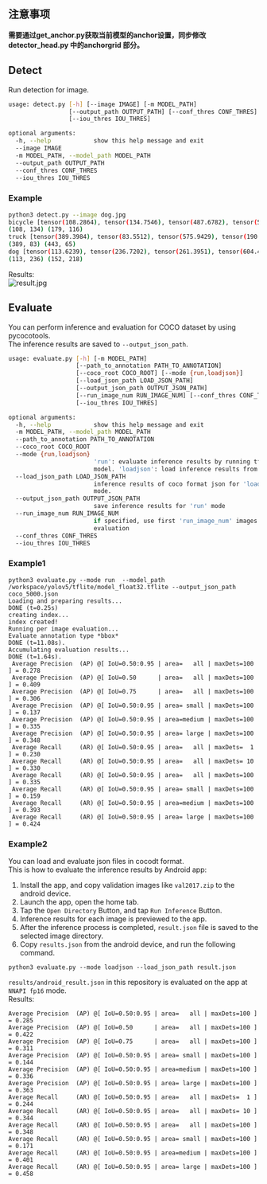 ## 注意事项

**需要通过get_anchor.py获取当前模型的anchor设置，同步修改  detector_head.py 中的anchorgrid 部分。**



## Detect

Run detection for image.  
```sh
usage: detect.py [-h] [--image IMAGE] [-m MODEL_PATH]
                 [--output_path OUTPUT_PATH] [--conf_thres CONF_THRES]
                 [--iou_thres IOU_THRES]

optional arguments:
  -h, --help            show this help message and exit
  --image IMAGE
  -m MODEL_PATH, --model_path MODEL_PATH
  --output_path OUTPUT_PATH
  --conf_thres CONF_THRES
  --iou_thres IOU_THRES
```
### Example
```sh
python3 detect.py --image dog.jpg
bicycle [tensor(108.2864), tensor(134.7546), tensor(487.6782), tensor(595.6481)]
(108, 134) (179, 116)
truck [tensor(389.3984), tensor(83.5512), tensor(575.9429), tensor(190.0590)]
(389, 83) (443, 65)
dog [tensor(113.6239), tensor(236.7202), tensor(261.3951), tensor(604.4341)]
(113, 236) (152, 218)
```
Results:  
![result.jpg](https://github.com/lp6m/yolov5s_android/raw/media/host/result.jpg)

## Evaluate
You can perform inference and evaluation for COCO dataset by using pycocotools.  
The inference results are saved to `--output_json_path`.
```sh
usage: evaluate.py [-h] [-m MODEL_PATH]
                   [--path_to_annotation PATH_TO_ANNOTATION]
                   [--coco_root COCO_ROOT] [--mode {run,loadjson}]
                   [--load_json_path LOAD_JSON_PATH]
                   [--output_json_path OUTPUT_JSON_PATH]
                   [--run_image_num RUN_IMAGE_NUM] [--conf_thres CONF_THRES]
                   [--iou_thres IOU_THRES]

optional arguments:
  -h, --help            show this help message and exit
  -m MODEL_PATH, --model_path MODEL_PATH
  --path_to_annotation PATH_TO_ANNOTATION
  --coco_root COCO_ROOT
  --mode {run,loadjson}
                        'run': evaluate inference results by running tflite
                        model. 'loadjson': load inference results from json
  --load_json_path LOAD_JSON_PATH
                        inference results of coco format json for 'loadjson'
                        mode.
  --output_json_path OUTPUT_JSON_PATH
                        save inference results for 'run' mode
  --run_image_num RUN_IMAGE_NUM
                        if specified, use first 'run_image_num' images for
                        evaluation
  --conf_thres CONF_THRES
  --iou_thres IOU_THRES
```

### Example1
```
python3 evaluate.py --mode run  --model_path /workspace/yolov5/tflite/model_float32.tflite --output_json_path coco_5000.json
Loading and preparing results...
DONE (t=0.25s)
creating index...
index created!
Running per image evaluation...
Evaluate annotation type *bbox*
DONE (t=11.08s).
Accumulating evaluation results...
DONE (t=1.64s).
 Average Precision  (AP) @[ IoU=0.50:0.95 | area=   all | maxDets=100 ] = 0.278
 Average Precision  (AP) @[ IoU=0.50      | area=   all | maxDets=100 ] = 0.409
 Average Precision  (AP) @[ IoU=0.75      | area=   all | maxDets=100 ] = 0.306
 Average Precision  (AP) @[ IoU=0.50:0.95 | area= small | maxDets=100 ] = 0.137
 Average Precision  (AP) @[ IoU=0.50:0.95 | area=medium | maxDets=100 ] = 0.335
 Average Precision  (AP) @[ IoU=0.50:0.95 | area= large | maxDets=100 ] = 0.348
 Average Recall     (AR) @[ IoU=0.50:0.95 | area=   all | maxDets=  1 ] = 0.230
 Average Recall     (AR) @[ IoU=0.50:0.95 | area=   all | maxDets= 10 ] = 0.330
 Average Recall     (AR) @[ IoU=0.50:0.95 | area=   all | maxDets=100 ] = 0.335
 Average Recall     (AR) @[ IoU=0.50:0.95 | area= small | maxDets=100 ] = 0.159
 Average Recall     (AR) @[ IoU=0.50:0.95 | area=medium | maxDets=100 ] = 0.393
 Average Recall     (AR) @[ IoU=0.50:0.95 | area= large | maxDets=100 ] = 0.424
```

### Example2
You can load and evaluate json files in cocodt format.  
This is how to evaluate the inference results by Android app:  
1. Install the app, and copy validation images like `val2017.zip` to the android device.
1. Launch the app, open the home tab.
1. Tap the `Open Directory` Button, and tap `Run Inference` Button.
1. Inference results for each image is previewed to the app.
1. After the inference process is completed, `result.json` file is saved to the selected image directory.
1. Copy `results.json` from the android device, and run the following command.
```
python3 evaluate.py --mode loadjson --load_json_path result.json
```
`results/android_result.json` in this repository is evaluated on the app at `NNAPI fp16` mode.  
Results:
```
Average Precision  (AP) @[ IoU=0.50:0.95 | area=   all | maxDets=100 ] = 0.285
Average Precision  (AP) @[ IoU=0.50      | area=   all | maxDets=100 ] = 0.422
Average Precision  (AP) @[ IoU=0.75      | area=   all | maxDets=100 ] = 0.311
Average Precision  (AP) @[ IoU=0.50:0.95 | area= small | maxDets=100 ] = 0.144
Average Precision  (AP) @[ IoU=0.50:0.95 | area=medium | maxDets=100 ] = 0.336
Average Precision  (AP) @[ IoU=0.50:0.95 | area= large | maxDets=100 ] = 0.363
Average Recall     (AR) @[ IoU=0.50:0.95 | area=   all | maxDets=  1 ] = 0.244
Average Recall     (AR) @[ IoU=0.50:0.95 | area=   all | maxDets= 10 ] = 0.344
Average Recall     (AR) @[ IoU=0.50:0.95 | area=   all | maxDets=100 ] = 0.348
Average Recall     (AR) @[ IoU=0.50:0.95 | area= small | maxDets=100 ] = 0.171
Average Recall     (AR) @[ IoU=0.50:0.95 | area=medium | maxDets=100 ] = 0.401
Average Recall     (AR) @[ IoU=0.50:0.95 | area= large | maxDets=100 ] = 0.458
```


